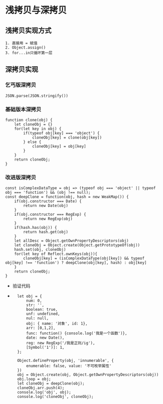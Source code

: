 # 浅拷贝与深拷贝
## 浅拷贝实现方式
```
1. 直接用 = 赋值
2. Object.assign()
3. for...in只循环第一层
```

## 深拷贝实现
### 乞丐版深拷贝
```
JSON.parse(JSON.stringify())
```

### 基础版本深拷贝
```
function clone(obj) {
    let cloneObj = {}
    for(let key in obj) {
        if(typeof obj[key] === 'object') {
            cloneObj[key] = clone(obj[key])
        } else {
            cloneObj[key] = obj[key]
        }
    }
    return cloneObj;
}
```


### 改进版深拷贝
```
const isComplexDataType = obj => (typeof obj === 'object' || typeof obj === 'function') && (obj !== null);
const deepClone = function(obj, hash = new WeakMap()) {
    if(obj.constructor === Date) {
        return new Date(obj)
    }
    if(obj.constructor === RegExp) {
        return new RegExp(obj)
    }
    if(hash.has(obj)) {
        return hash.get(obj)
    }
    let allDesc = Object.getOwnPropertyDescriptors(obj)
    let cloneObj = Object.create(Object.getPrototypeOf(obj))
    hash.set(obj, cloneObj)
    for(let key of Reflect.ownKeys(obj)){
        cloneObj[key] = (isComplexDataType(obj[key]) && typeof obj[key] !== 'function') ? deepClone(obj[key], hash) : obj[key]
    }
    return cloneObj;
}
```
* 验证代码
* ```
    let obj = {
        num: 0,
        str: '',
        boolean: true,
        unf: undefined,
        nul: null,
        obj: { name: '对象', id: 1},
        arr: [0,1,2],
        func: function() {console.log('我是一个函数')},
        date: new Date(),
        reg: new RegExp('/我是正则/ig'),
        [Symbol('1')]: 1,
    };

    Object.defineProperty(obj, 'innumerable', {
        enumerable: false, value: '不可枚举属性'
    })
    obj = Object.create(obj, Object.getOwnPropertyDescriptors(obj)) 
    obj.loop = obj;
    let cloneObj = deepClone(obj);
    cloneObj.arr.push(4);
    console.log('obj', obj);
    console.log('cloneObj', cloneObj);
    ```